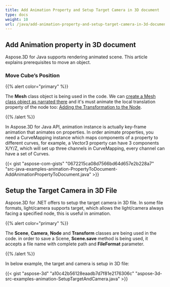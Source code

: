 ```yaml
---
title: Add Animation Property and Setup Target Camera in 3D document
type: docs
weight: 10
url: /java/add-animation-property-and-setup-target-camera-in-3d-document/
---
```


## **Add Animation property in 3D document**
Aspose.3D for Java supports rendering animated scene. This article explains prerequisites to move an object.
### **Move Cube’s Position**
{{% alert color="primary" %}} 

The **Mesh** class object is being used in the code. We can [create a Mesh class object as narrated there](https://docs.dynabic.com/display/3djava/Create+3D+Mesh+and+Scene) and it's must animate the local translation property of the node too: [Adding the Transformation to the Node](https://docs.dynabic.com/display/3djava/Adding+Transformation+to+the+Node).

{{% /alert %}} 

In Aspose.3D for Java API, animation instance is actually key-frame animation that animates on properties. In order animate properties, you need a CurveMapping instance which maps components of a property to different curves, for example, a Vector3 property can have 3 components X/Y/Z, which will set up three channels in CurveMapping, every channel can have a set of Curves.

{{< gist "aspose-com-gists" "0672215ca08d7566bd64d657e2b228a7" "src-java-examples-animation-PropertyToDocument-AddAnimationPropertyToDocument.java" >}}
## **Setup the Target Camera in 3D File**
Aspose.3D for .NET offers to setup the target camera in 3D file. In some file formats, light/camera supports target, which allows the light/camera always facing a specified node, this is useful in animation.

{{% alert color="primary" %}} 

The **Scene**, **Camera**, **Node** and **Transform** classes are being used in the code. in order to save a Scene, **Scene.save** method is being used, it accepts a file name with complete path and **FileFormat** parameter.

{{% /alert %}} 

In below example, the target and camera is setup in 3D file:

{{< gist "aspose-3d" "a10c42b56128eaadb7d7f81e2176306c" "aspose-3d-src-examples-animation-SetupTargetAndCamera.java" >}}
